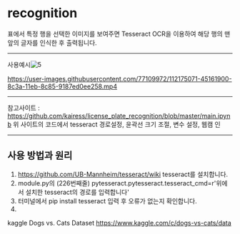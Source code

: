 # recognition 

표에서 특정 행을 선택한 이미지를 보여주면 Tesseract OCR을 이용하여 해당 행의 맨 앞의 글자를 인식한 후 출력됩니다.

***
사용예시![5](https://user-images.githubusercontent.com/77109972/112175229-6d057c80-8c3a-11eb-954f-ba23903fe2f0.jpg)

https://user-images.githubusercontent.com/77109972/112175071-45161900-8c3a-11eb-8c85-9187ed0ee258.mp4



***
참고사이트 : <https://github.com/kairess/license_plate_recognition/blob/master/main.ipynb>
위 사이트의 코드에서 tesseract 경로설정, 윤곽선 크기 조절, 변수 설정, 웹캠 인
***

## 사용 방법과 원리
1. <https://github.com/UB-Mannheim/tesseract/wiki> tesseract를 설치합니다. 
2. module.py의 (226번째줄) pytesseract.pytesseract.tesseract_cmd=r'위에서 설치한 tesseract의 경로를 입력합니다'
3. 터미널에서 pip install tesseract 입력 후 오류가 없는지 확인합니다.
4. 
kaggle Dogs vs. Cats Dataset
<https://www.kaggle.com/c/dogs-vs-cats/data>
